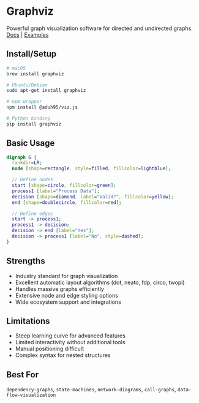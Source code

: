 # Graphviz
Powerful graph visualization software for directed and undirected graphs. [Docs](https://graphviz.org) | [Examples](https://graphviz.org/gallery)

## Install/Setup
```bash
# macOS
brew install graphviz

# Ubuntu/Debian
sudo apt-get install graphviz

# npm wrapper
npm install @aduh95/viz.js

# Python binding
pip install graphviz
```

## Basic Usage
```dot
digraph G {
  rankdir=LR;
  node [shape=rectangle, style=filled, fillcolor=lightblue];

  // Define nodes
  start [shape=circle, fillcolor=green];
  process1 [label="Process Data"];
  decision [shape=diamond, label="Valid?", fillcolor=yellow];
  end [shape=doublecircle, fillcolor=red];

  // Define edges
  start -> process1;
  process1 -> decision;
  decision -> end [label="Yes"];
  decision -> process1 [label="No", style=dashed];
}
```

## Strengths
- Industry standard for graph visualization
- Excellent automatic layout algorithms (dot, neato, fdp, circo, twopi)
- Handles massive graphs efficiently
- Extensive node and edge styling options
- Wide ecosystem support and integrations

## Limitations
- Steep learning curve for advanced features
- Limited interactivity without additional tools
- Manual positioning difficult
- Complex syntax for nested structures

## Best For
`dependency-graphs`, `state-machines`, `network-diagrams`, `call-graphs`, `data-flow-visualization`